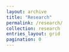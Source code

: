 ```yaml
---
layout: archive
title: "Research"
permalink: /research/
collection: research
entries_layout: grid
pagination: 0
---
```


